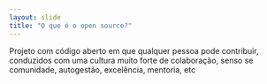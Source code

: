 ```yaml
---
layout: slide
title: "O que é o open source?"
---
```


Projeto com código aberto em que qualquer pessoa pode contribuir, conduzidos com uma cultura muito forte de colaboração, senso se comunidade, autogestão, excelência, mentoria, etc
